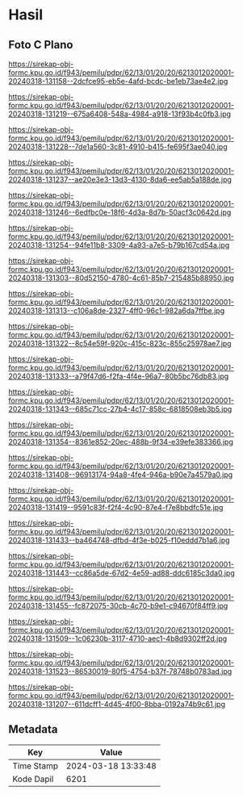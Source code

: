 # Hasil

## Foto C Plano

https://sirekap-obj-formc.kpu.go.id/f943/pemilu/pdpr/62/13/01/20/20/6213012020001-20240318-131158--2dcfce95-eb5e-4afd-bcdc-be1eb73ae4e2.jpg

https://sirekap-obj-formc.kpu.go.id/f943/pemilu/pdpr/62/13/01/20/20/6213012020001-20240318-131219--675a6408-548a-4984-a918-13f93b4c0fb3.jpg

https://sirekap-obj-formc.kpu.go.id/f943/pemilu/pdpr/62/13/01/20/20/6213012020001-20240318-131228--7de1a560-3c81-4910-b415-fe695f3ae040.jpg

https://sirekap-obj-formc.kpu.go.id/f943/pemilu/pdpr/62/13/01/20/20/6213012020001-20240318-131237--ae20e3e3-13d3-4130-8da6-ee5ab5a188de.jpg

https://sirekap-obj-formc.kpu.go.id/f943/pemilu/pdpr/62/13/01/20/20/6213012020001-20240318-131246--6edfbc0e-18f6-4d3a-8d7b-50acf3c0642d.jpg

https://sirekap-obj-formc.kpu.go.id/f943/pemilu/pdpr/62/13/01/20/20/6213012020001-20240318-131254--94fe11b8-3309-4a93-a7e5-b79b167cd54a.jpg

https://sirekap-obj-formc.kpu.go.id/f943/pemilu/pdpr/62/13/01/20/20/6213012020001-20240318-131303--80d52150-4780-4c61-85b7-215485b88950.jpg

https://sirekap-obj-formc.kpu.go.id/f943/pemilu/pdpr/62/13/01/20/20/6213012020001-20240318-131313--c106a8de-2327-4ff0-96c1-982a6da7ffbe.jpg

https://sirekap-obj-formc.kpu.go.id/f943/pemilu/pdpr/62/13/01/20/20/6213012020001-20240318-131322--8c54e59f-920c-415c-823c-855c25978ae7.jpg

https://sirekap-obj-formc.kpu.go.id/f943/pemilu/pdpr/62/13/01/20/20/6213012020001-20240318-131333--a79f47d6-f2fa-4f4e-96a7-80b5bc76db83.jpg

https://sirekap-obj-formc.kpu.go.id/f943/pemilu/pdpr/62/13/01/20/20/6213012020001-20240318-131343--685c71cc-27b4-4c17-858c-6818508eb3b5.jpg

https://sirekap-obj-formc.kpu.go.id/f943/pemilu/pdpr/62/13/01/20/20/6213012020001-20240318-131354--8361e852-20ec-488b-9f34-e39efe383366.jpg

https://sirekap-obj-formc.kpu.go.id/f943/pemilu/pdpr/62/13/01/20/20/6213012020001-20240318-131408--96913174-94a8-4fe4-946a-b90e7a4579a0.jpg

https://sirekap-obj-formc.kpu.go.id/f943/pemilu/pdpr/62/13/01/20/20/6213012020001-20240318-131419--9591c83f-f2f4-4c90-87e4-f7e8bbdfc51e.jpg

https://sirekap-obj-formc.kpu.go.id/f943/pemilu/pdpr/62/13/01/20/20/6213012020001-20240318-131433--ba464748-dfbd-4f3e-b025-f10eddd7b1a6.jpg

https://sirekap-obj-formc.kpu.go.id/f943/pemilu/pdpr/62/13/01/20/20/6213012020001-20240318-131443--cc86a5de-67d2-4e59-ad88-ddc6185c3da0.jpg

https://sirekap-obj-formc.kpu.go.id/f943/pemilu/pdpr/62/13/01/20/20/6213012020001-20240318-131455--fc872075-30cb-4c70-b9e1-c94670f84ff9.jpg

https://sirekap-obj-formc.kpu.go.id/f943/pemilu/pdpr/62/13/01/20/20/6213012020001-20240318-131509--1c06230b-3117-4710-aec1-4b8d9302ff2d.jpg

https://sirekap-obj-formc.kpu.go.id/f943/pemilu/pdpr/62/13/01/20/20/6213012020001-20240318-131523--86530019-80f5-4754-b37f-78748b0783ad.jpg

https://sirekap-obj-formc.kpu.go.id/f943/pemilu/pdpr/62/13/01/20/20/6213012020001-20240318-131207--611dcff1-4d45-4f00-8bba-0192a74b9c61.jpg


## Metadata

| Key        | Value               |
| ---------- | ------------------- |
| Time Stamp | 2024-03-18 13:33:48 |
| Kode Dapil | 6201                |



